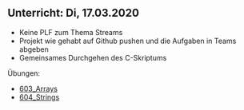 ## Unterricht: Di, 17.03.2020

- Keine PLF zum Thema Streams
- Projekt wie gehabt auf Github pushen und die Aufgaben in Teams abgeben
- Gemeinsames Durchgehen des C-Skriptums

Übungen:
- [603_Arrays](https://github.com/Javaw0cky/SEW3/tree/master/600-C/603_Arrays)
- [604_Strings](https://github.com/Javaw0cky/SEW3/tree/master/600-C/604_Strings)
